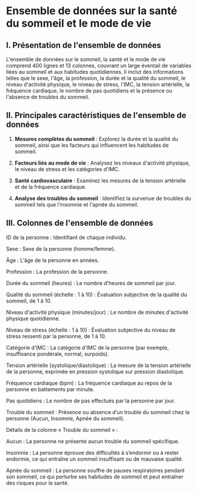 # Ensemble de données sur la santé du sommeil et le mode de vie

## I. Présentation de l'ensemble de données

L'ensemble de données sur le sommeil, la santé et le mode de vie comprend 400 lignes et 13 colonnes, couvrant un large éventail de variables liées au sommeil et aux habitudes quotidiennes. Il inclut des informations telles que le sexe, l'âge, la profession, la durée et la qualité du sommeil, le niveau d'activité physique, le niveau de stress, l'IMC, la tension artérielle, la fréquence cardiaque, le nombre de pas quotidiens et la présence ou l'absence de troubles du sommeil.

## II. Principales caractéristiques de l'ensemble de données

1. **Mesures complètes du sommeil** : Explorez la durée et la qualité du sommeil, ainsi que les facteurs qui influencent les habitudes de sommeil.

2. **Facteurs liés au mode de vie** : Analysez les niveaux d'activité physique, le niveau de stress et les catégories d'IMC.

3. **Santé cardiovasculaire** : Examinez les mesures de la tension artérielle et de la fréquence cardiaque.

4. **Analyse des troubles du sommeil** : Identifiez la survenue de troubles du sommeil tels que l'insomnie et l'apnée du sommeil.

## III. Colonnes de l'ensemble de données

ID de la personne : Identifiant de chaque individu.

Sexe : Sexe de la personne (homme/femme).

Âge : L'âge de la personne en années.

Profession : La profession de la personne.

Durée du sommeil (heures) : Le nombre d'heures de sommeil par jour.

Qualité du sommeil (échelle : 1 à 10) : Évaluation subjective de la qualité du sommeil, de 1 à 10.

Niveau d'activité physique (minutes/jour) : Le nombre de minutes d'activité physique quotidienne.

Niveau de stress (échelle : 1 à 10) : Évaluation subjective du niveau de stress ressenti par la personne, de 1 à 10.

Catégorie d'IMC : La catégorie d'IMC de la personne (par exemple, insuffisance pondérale, normal, surpoids).

Tension artérielle (systolique/diastolique) : La mesure de la tension artérielle de la personne, exprimée en pression systolique sur pression diastolique.

Fréquence cardiaque (bpm) : La fréquence cardiaque au repos de la personne en battements par minute.

Pas quotidiens : Le nombre de pas effectués par la personne par jour.

Trouble du sommeil : Présence ou absence d’un trouble du sommeil chez la personne (Aucun, Insomnie, Apnée du sommeil).

Détails de la colonne « Trouble du sommeil » :

Aucun : La personne ne présente aucun trouble du sommeil spécifique.

Insomnie : La personne éprouve des difficultés à s’endormir ou à rester endormie, ce qui entraîne un sommeil insuffisant ou de mauvaise qualité.

Apnée du sommeil : La personne souffre de pauses respiratoires pendant son sommeil, ce qui perturbe ses habitudes de sommeil et peut entraîner des risques pour la santé.
